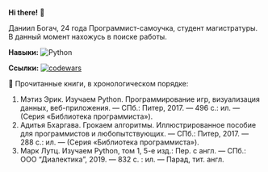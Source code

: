 **Hi there!** 👋

Даниил Богач, 24 года
Программист-самоучка, студент магистратуры.
В данный момент нахожусь в поиске работы.

**Навыки:**
![Python](https://img.shields.io/badge/python-3670A0?style=for-the-badge&logo=python&logoColor=ffdd54)

**Ссылки:**
[![codewars](https://www.codewars.com/users/Danil1303/badges/large)](https://www.codewars.com/users/Danil1303) 

:book: Прочитанные книги, в хронологическом порядке:
1. Мэтиз Эрик. Изучаем Python. Программирование игр, визуализация данных, веб-приложения. — СПб.: Питер, 2017. — 496 с.: ил. — (Серия «Библиотека программиста»).
2. Адитья Бхаргава. Грокаем алгоритмы. Иллюстрированное пособие для программистов и любопытствующих. — СПб.: Питер, 2017. — 288 с.: ил. — (Серия «Библиотека программиста»).
3. Марк Лутц. Изучаем Python, том 1, 5-е изд.: Пер. с англ. — СПб.: ООО “Диалектика”, 2019. — 832 с. : ил. — Парад, тит. англ.
